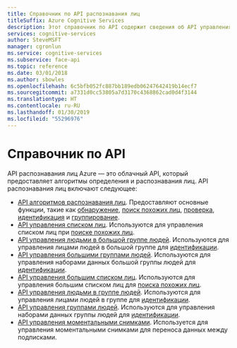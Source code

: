 ```yaml
---
title: Справочник по API распознавания лиц
titleSuffix: Azure Cognitive Services
description: Этот справочник по API содержит сведения об API управления данными о людях, API управления группами людей и большими группами людей, API управления списками лиц и большими списками лиц, а также API алгоритмов распознавания лиц.
services: cognitive-services
author: SteveMSFT
manager: cgronlun
ms.service: cognitive-services
ms.subservice: face-api
ms.topic: reference
ms.date: 03/01/2018
ms.author: sbowles
ms.openlocfilehash: 6c5bfb052fc887bb189edb06247642419b14ecf7
ms.sourcegitcommit: a7331d0cc53805a7d3170c4368862cad0d4f3144
ms.translationtype: HT
ms.contentlocale: ru-RU
ms.lasthandoff: 01/30/2019
ms.locfileid: "55296976"
---
```

# <a name="api-reference"></a>Справочник по API

API распознавания лиц Azure — это облачный API, который предоставляет алгоритмы определения и распознавания лиц. API распознавания лиц включают следующее:

- [API алгоритмов распознавания лиц](https://docs.microsoft.com/rest/api/cognitiveservices/face/face). Предоставляют основные функции, такие как [обнаружение](https://docs.microsoft.com/rest/api/cognitiveservices/face/face/detectwithstream), [поиск похожих лиц](https://docs.microsoft.com/rest/api/cognitiveservices/face/face/findsimilar), [проверка](https://docs.microsoft.com/rest/api/cognitiveservices/face/face/verifyfacetoface), [идентификация](https://docs.microsoft.com/rest/api/cognitiveservices/face/face/identify) и [группирование](https://docs.microsoft.com/rest/api/cognitiveservices/face/face/group).
- [API управления списком лиц](https://docs.microsoft.com/rest/api/cognitiveservices/face/facelist). Используются для управления списком лиц при [поиске похожих лиц](https://docs.microsoft.com/rest/api/cognitiveservices/face/face/findsimilar).
- [API управления людьми в большой группе людей](https://docs.microsoft.com/rest/api/cognitiveservices/face/largepersongroupperson). Используются для управления лицами людей в большой группе для [идентификации](https://docs.microsoft.com/rest/api/cognitiveservices/face/face/identify).
- [API управления большими группами людей](https://docs.microsoft.com/rest/api/cognitiveservices/face/largepersongroup). Используются для управления наборами данных большой группы людей для [идентификации](https://docs.microsoft.com/rest/api/cognitiveservices/face/face/identify).
- [API управления большим списком лиц](https://docs.microsoft.com/rest/api/cognitiveservices/face/largefacelist). Используются для управления большим списком лиц для [поиска похожих лиц](https://docs.microsoft.com/rest/api/cognitiveservices/face/face/findsimilar).
- [API управления людьми в группе людей](https://docs.microsoft.com/rest/api/cognitiveservices/face/persongroupperson). Используются для управления лицами людей в группе для [идентификации](https://docs.microsoft.com/rest/api/cognitiveservices/face/face/identify).
- [API управления группами людей](https://docs.microsoft.com/rest/api/cognitiveservices/face/persongroup). Используются для управления наборами данных группы людей для [идентификации](https://docs.microsoft.com/rest/api/cognitiveservices/face/face/identify).
- [API управления моментальными снимками](https://docs.microsoft.com/rest/api/cognitiveservices/face/snapshot). Используется для управления моментальными снимками для переноса данных между подписками.

<!-- Linguist question: Please confirm that the following are API names and should be left as is: "Person Management, LargePersonGroup/PersonGroup Management, LargeFaceList/FaceList Management, and Face Algorithms" -->
